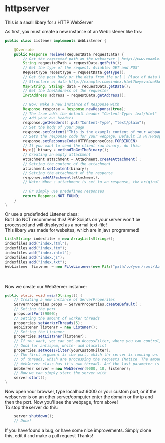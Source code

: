 # httpserver
This is a small libary for a HTTP WebServer

As first, you must create a new instance of an WebListener like this:
```java
public class Listener implements WebListener {

    @Override
    public Response recieve(RequestData requestData) {
        // Get the requested path on the webserver | http://www.examle.com/PATH
        String requestedPath = requestData.getPath();
        // Get the type of the request. Aviable: GET and POST
        RequestType reqestType = requestData.getType();
        // Get the post body or the data from the url | Place of data http://example.com/index.html?DATA
        // Structure of data http://example.com/index.html?key=value&keytwo=valuetwo
        Map<String, String> data = requestData.getData();
        // Get the InetAddress of the requester
        InetAddress address = requestData.getAddress();
        
        // Now: Make a new instance of Response with
        Response response = Response.newResponse(true);
        // The true adds the default header "Content-Type: text/html"
        // Add your own headers
        response.getHeaders().put("Content-Type", "text/plain");
        // Set the body of your page
        response.setContent("This is the example content of your webpage");
        // Sets the response code for your webpage. Default is HTTPResponseCode.FINE
		response.setResponseCode(HTTPResponseCode.FORBIDDEN);
		// If you want to send the client raw binary, do this:
		byte[] binary = methodToGetTheBinary();
		// Creating an empty attachment
		Attachment attachment = Attachment.createAttachment();
		// Setting the content of the attachment
		attachment.setContent(binary);
		// Setting the attachment of the response
		response.addAttachment(attachment);
		// Note: When a attachment is set to an response, the original content is ignored!
		
		// Or simply use predefined responses
		return Response.NOT_FOUND;
    }
}
```
Or use a predefinded Listener class:<br>
But I do NOT recommend this! PhP Scripts on your server won't be processed and will displayed as a normal text-file!<br>
This libary was made for websites, which are in java programmed!<br>
```java
List<String> indexfiles = new ArrayList<String>();
indexfiles.add("index.html");
indexfiles.add("index.htm");
indexfiles.add("index.xhtml");
indexfiles.add("index.js");
indexfiles.add("index.txt");
WebListener listener = new FileListener(new File("path/to/your/root/directory/"), indexfiles);
```
<br><br>
Now we create our WebServer instance:
```java
public static void main(String[]) {
    // Creating a new instance of ServerProperites
    ServerProperties props = ServerProperties.createDefault();
    // Setting the port
    props.setPort(9000);
    // Setting the amount of worker threads 
    properties.setWorkerThreads(5);
    WebListener listener = new Listener();
    // Setting the Listener
    properties.setListener(listener);
    // If you want, you can set an AccessFilter, where you can control, if the ip have access to this, or not. <br>
    // Good for antispam, white- and blacklist
    properties.setAcessFilter(yourCustomFilter);
    // The first argument is the port, which the server is running on. The second one is the amount
    // of threads, which are processing the requests (Notice: The amount of threads is plus one, because the
    // WebServer class has it's own thread). And the last parameter is our listener.
    WebServer server = new WebServer(9000, 10, listener);
    // Now we can simply start the server with
    server.start();
}
```
Now open your browser, type localhost:9000 or your custom port, or if the webserver is on an other server/computer enter the domain or the ip and then the port. Now you'll see the webpage, from above!<br>
To stop the server do this:
```java
    server.shutdown();
    // Done!
```

If you have found a bug, or have some nice improvements. Simply clone this, edit it and make a pull request 
Thanks!
